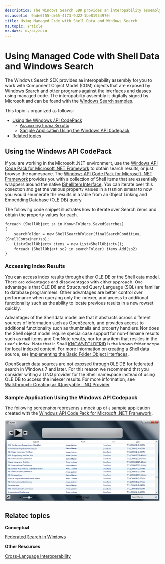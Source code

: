 ```yaml
---
description: The Windows Search SDK provides an interopability assembly for you to work with Component Object Model (COM) objects that are exposed by Windows Search and other programs against the interfaces and classes using managed code.
ms.assetid: 9ade6f55-de65-4f73-9d22-1be819549704
title: Using Managed Code with Shell Data and Windows Search
ms.topic: article
ms.date: 05/31/2018
---
```


# Using Managed Code with Shell Data and Windows Search

The Windows Search SDK provides an interopability assembly for you to work with Component Object Model (COM) objects that are exposed by Windows Search and other programs against the interfaces and classes using managed code. The interopability assembly is digitally signed by Microsoft and can be found with the [Windows Search samples](-search-samples-ovw.md).

This topic is organized as follows:

-   [Using the Windows API CodePack](#using-the-windows-api-codepack)
    -   [Accessing Index Results](#accessing-index-results)
    -   [Sample Application Using the Windows API Codepack](#sample-application-using-the-windows-api-codepack)
-   [Related topics](#related-topics)

## Using the Windows API CodePack

If you are working in the Microsoft .NET environment, use the [Windows API Code Pack for Microsoft .NET Framework](https://www.nuget.org/packages/Microsoft.Windows.Compatibility) to obtain search results, or just browse the namespace. The [Windows API Code Pack for Microsoft .NET Framework](https://www.nuget.org/packages/Microsoft.Windows.Compatibility) provides you with a collection of Shell items that are essentially wrappers around the native [IShellItem Interface](/windows/win32/api/shobjidl_core/nn-shobjidl_core-ishellitem). You can iterate over this collection and get the various property values in a fashion similar to how you would enumerate the results in a table from an Object Linking and Embedding Database (OLE DB) query.

The following code snippet illustrates how to iterate over Search items and obtain the property values for each.


```
foreach (ShellObject so in KnownFolders.SavedSearches)
{
    searchFolder = new ShellSearchFolder(finalSearchCondition, (ShellContainer)so);
    List<ShellObject> items = new List<ShellObject>();
    foreach (ShellObject so2 in searchFolder) items.Add(so2);   
}
```



### Accessing Index Results

You can access index results through either OLE DB or the Shell data model. There are advantages and disadvantages with either approach. One advantage is that OLE DB and Structured Query Language (SQL) are familiar to database programmers. Other advantages are better control over performance when querying only the indexer, and access to additional functionality such as the ability to locate previous results in a new rowset quickly.

Advantages of the Shell data model are that it abstracts across different sources of information such as OpenSearch, and provides access to additional functionality such as thumbnails and property handlers. Nor does the Shell object model require special case support for non-filename results such as mail items and OneNote results, nor for any item that resides in the user's index. Note that in Shell [KNOWNFOLDERID](../shell/knownfolderid.md) is the known folder scope for local indexed content. For more information on creating a Shell data source, see [Implementing the Basic Folder Object Interfaces](/previous-versions/windows/desktop/legacy/cc144093(v=vs.85)).

OpenSearch data sources are not exposed through OLE DB for federated search in Windows 7 and later. For this reason we recommend that you consider writing a LINQ provider for the Shell namespace instead of using OLE DB to access the indexer results. For more information, see [Walkthrough: Creating an IQueryable LINQ Provider](/previous-versions/bb546158(v=vs.140)).

### Sample Application Using the Windows API Codepack

The following screenshot represents a mock up of a sample application created with the [Windows API Code Pack for Microsoft .NET Framework](https://www.nuget.org/packages/Microsoft.Windows.Compatibility).

![screen shot of media player application showing email messages](images/folderid-searchhome.png)

## Related topics

<dl> <dt>

**Conceptual**
</dt> <dt>

[Federated Search in Windows](-search-federated-search-overview.md)
</dt> <dt>

**Other Resources**
</dt> <dt>

[Cross-Language Interoperability](/previous-versions/dotnet/netframework-1.1/730f1wy3(v=vs.71))
</dt> </dl>

 

 

